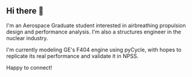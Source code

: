 ## Hi there 👋

I'm an Aerospace Graduate student interested in airbreathing propulsion design and performance analysis. I'm also a structures engineer in the nuclear industry.

I'm currently modeling GE's F404 engine using pyCycle, with hopes to replicate its real performance and validate it in NPSS.

Happy to connect!

<!--
**Jhawk414/Jhawk414** is a ✨ _special_ ✨ repository because its `README.md` (this file) appears on your GitHub profile.

Here are some ideas to get you started:

- 🔭 I’m currently working on ...
- 🌱 I’m currently learning ...
- 👯 I’m looking to collaborate on ...
- 🤔 I’m looking for help with ...
- 💬 Ask me about ...
- 📫 How to reach me: ...
- 😄 Pronouns: ...
- ⚡ Fun fact: ...
-->
